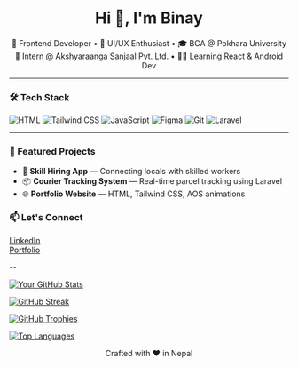 <h1 align="center">Hi 👋, I'm Binay</h1>
<p align="center">
  🚀 Frontend Developer • 🎨 UI/UX Enthusiast • 🎓 BCA @ Pokhara University <br/>
  🌱 Intern @ Akshyaraanga Sanjaal Pvt. Ltd. • 👨‍💻 Learning React & Android Dev
</p>

---

### 🛠 Tech Stack
![HTML](https://img.shields.io/badge/-HTML5-E34F26?style=flat&logo=html5&logoColor=fff)
![Tailwind CSS](https://img.shields.io/badge/-TailwindCSS-38B2AC?style=flat&logo=tailwind-css&logoColor=white)
![JavaScript](https://img.shields.io/badge/-JavaScript-F7DF1E?style=flat&logo=javascript&logoColor=black)
![Figma](https://img.shields.io/badge/-Figma-333?style=flat&logo=figma)
![Git](https://img.shields.io/badge/-Git-F05032?style=flat&logo=git&logoColor=white)
![Laravel](https://img.shields.io/badge/-Laravel-FF2D20?style=flat&logo=laravel&logoColor=white)

---

### 📌 Featured Projects
- 🎯 **Skill Hiring App** — Connecting locals with skilled workers  
- 📦 **Courier Tracking System** — Real-time parcel tracking using Laravel  
- 🌐 **Portfolio Website** — HTML, Tailwind CSS, AOS animations  


### 📫 Let's Connect
[LinkedIn](https://www.linkedin.com/in/binay-sharma-3507652a1/)  
[Portfolio](https://binay-sharma.com.np/)

--

[![Your GitHub Stats](https://github-readme-stats.vercel.app/api?username=Im-binay&show_icons=true&theme=radical)](https://github.com/anuraghazra/github-readme-stats)


[![GitHub Streak](https://streak-stats.demolab.com?user=Im-binay&theme=radical)](https://git.io/streak-stats)

[![GitHub Trophies](https://github-profile-trophy.vercel.app/?username=Im-binay)](https://github.com/ryo-ma/github-profile-trophy)

[![Top Languages](https://github-readme-stats.vercel.app/api/top-langs/?username=Im-binay&layout=compact&theme=radical)](https://github.com/anuraghazra/github-readme-stats)
<p align="center">
  Crafted with ❤️ in Nepal
</p>

